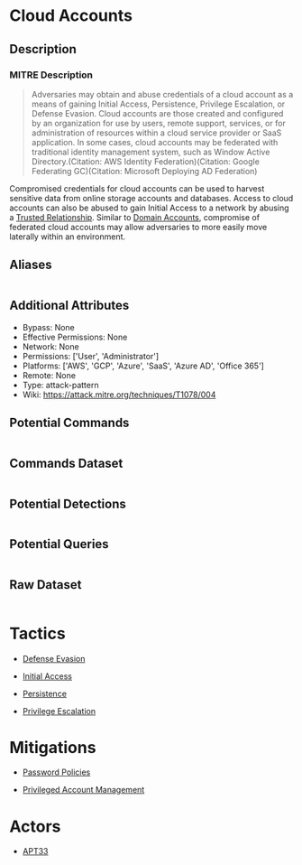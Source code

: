 
# Cloud Accounts

## Description

### MITRE Description

> Adversaries may obtain and abuse credentials of a cloud account as a means of gaining Initial Access, Persistence, Privilege Escalation, or Defense Evasion. Cloud accounts are those created and configured by an organization for use by users, remote support, services, or for administration of resources within a cloud service provider or SaaS application. In some cases, cloud accounts may be federated with traditional identity management system, such as Window Active Directory.(Citation: AWS Identity Federation)(Citation: Google Federating GC)(Citation: Microsoft Deploying AD Federation)

Compromised credentials for cloud accounts can be used to harvest sensitive data from online storage accounts and databases. Access to cloud accounts can also be abused to gain Initial Access to a network by abusing a [Trusted Relationship](https://attack.mitre.org/techniques/T1199). Similar to [Domain Accounts](https://attack.mitre.org/techniques/T1078/002), compromise of federated cloud accounts may allow adversaries to more easily move laterally within an environment.

## Aliases

```

```

## Additional Attributes

* Bypass: None
* Effective Permissions: None
* Network: None
* Permissions: ['User', 'Administrator']
* Platforms: ['AWS', 'GCP', 'Azure', 'SaaS', 'Azure AD', 'Office 365']
* Remote: None
* Type: attack-pattern
* Wiki: https://attack.mitre.org/techniques/T1078/004

## Potential Commands

```

```

## Commands Dataset

```

```

## Potential Detections

```json

```

## Potential Queries

```json

```

## Raw Dataset

```json

```

# Tactics


* [Defense Evasion](../tactics/Defense-Evasion.md)

* [Initial Access](../tactics/Initial-Access.md)
    
* [Persistence](../tactics/Persistence.md)
    
* [Privilege Escalation](../tactics/Privilege-Escalation.md)
    

# Mitigations


* [Password Policies](../mitigations/Password-Policies.md)

* [Privileged Account Management](../mitigations/Privileged-Account-Management.md)
    

# Actors


* [APT33](../actors/APT33.md)

